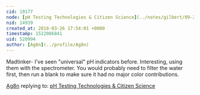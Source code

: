 ```yaml
---
cid: 19177
node: [pH Testing Technologies & Citizen Science](../notes/gilbert/09-22-2017/ph-testing-technologies-citizen-science)
nid: 14939
created_at: 2018-03-26 17:54:01 +0000
timestamp: 1522086841
uid: 520994
author: [Ag8n](../profile/Ag8n)
---
```


Madtinker- I've seen "universal" pH indicators before.  Interesting, using them with the spectrometer.  You would probably need to filter the water first, then run a blank to make sure it had no major color contributions. 

[Ag8n](../profile/Ag8n) replying to: [pH Testing Technologies & Citizen Science](../notes/gilbert/09-22-2017/ph-testing-technologies-citizen-science)

